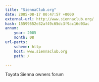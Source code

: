 ```yaml
---
title: "SiennaClub.org"
date: 2005-08-17 00:47:57 +0000
external-url: http://www.siennaclub.org/
hash: 15599552e32af49c65dc3f9ac16d03ac
annum:
    year: 2005
    month: 08
url-parts:
    scheme: http
    host: www.siennaclub.org
    path: /

---
```


Toyota Sienna owners forum
